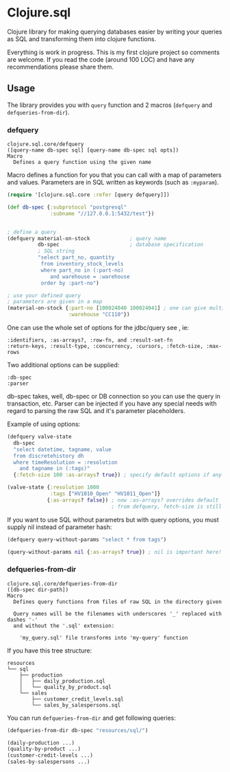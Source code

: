 # Clojure.sql

Clojure library for making querying databases easier by writing your queries as SQL
and transforming them into clojure functions.

Everything is work in progress. This is my first clojure project so comments
are welcome. If you read the code (around 100 LOC) and have any recommendations
please share them.

## Usage

The library provides you with `query` function and 2 macros
(`defquery` and `defqueries-from-dir`).

### defquery

    clojure.sql.core/defquery
    ([query-name db-spec sql] [query-name db-spec sql opts])
    Macro
      Defines a query function using the given name

Macro defines a function for you that you can call with a map of parameters and
values. Parameters are in SQL written as keywords (such as `:myparam`).

```clojure
(require '[clojure.sql.core :refer [query defquery]])

(def db-spec {:subprotocol "postgresql"
              :subname "//127.0.0.1:5432/test"})


; define a query
(defquery material-on-stock             ; query name
          db-spec                       ; database specification
          ; SQL string
          "select part_no, quantity     
           from inventory_stock_levels
           where part_no in (:part-no)  
              and warehouse = :warehouse
           order by :part-no")

; use your defined query
; parameters are given in a map
(material-on-stock {:part-no [100024040 100024041] ; one can give multiple values
                    :warehouse "CC110"})
```

One can use the whole set of options for the jdbc/query see [](http://clojure.github.io/java.jdbc/index.html#clojure.java.jdbc/query), ie:

    :identifiers, :as-arrays?, :row-fn, and :result-set-fn
    :return-keys, :result-type, :concurrency, :cursors, :fetch-size, :max-rows

Two additional options can be supplied:

    :db-spec
    :parser

db-spec takes, well, db-spec or DB connection so you can use the query in
transaction, etc. Parser can be injected if you have any special needs with
regard to parsing the raw SQL and it's parameter placeholders.

Example of using options:

```clojure
(defquery valve-state
  db-spec
  "select datetime, tagname, value
  from discretehistory dh
  where timeResolution = :resolution
    and tagname in (:tags)"
  {:fetch-size 100 :as-arrays? true}) ; specify default options if any

(valve-state {:resolution 1000
              :tags ["HV1010_Open" "HV1011_Open"]}
             {:as-arrays? false}) ; now :as-arrays? overrides default
                                  ; from defquery, fetch-size is still 100
```

If you want to use SQL without parametrs but with query options, you must
supply nil instead of parameter hash:

```clojure
(defquery query-without-params "select * from tags")

(query-without-params nil {:as-arrays? true}) ; nil is important here!
```

### defqueries-from-dir

    clojure.sql.core/defqueries-from-dir
    ([db-spec dir-path])
    Macro
      Defines query functions from files of raw SQL in the directory given
      
      Query names will be the filenames with underscores '_' replaced with dashes '-'
      and without the '.sql' extension:
    
        'my_query.sql' file transforms into 'my-query' function


If you have this tree structure:

    resources
    └── sql
        ├── production
        │   ├── daily_production.sql
        │   └── quality_by_product.sql
        └── sales
            ├── customer_credit_levels.sql
            └── sales_by_salespersons.sql


You can run `defqueries-from-dir` and get following queries:

```clojure
(defqueries-from-dir db-spec "resources/sql/")

(daily-production ...)
(quality-by-product ...)
(customer-credit-levels ...)
(sales-by-salespersons ...)
```
